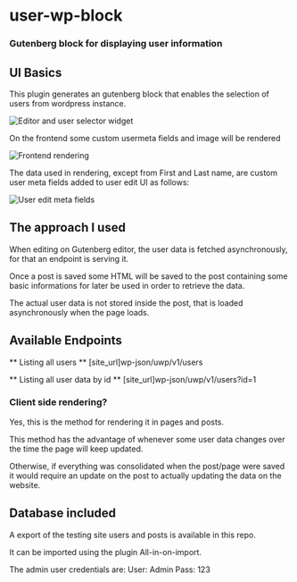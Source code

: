 # user-wp-block
### Gutenberg block for displaying user information

## UI Basics

This plugin generates an gutenberg block that enables the selection of users from wordpress instance.

![Editor and user selector widget](https://i.imgur.com/fG05JSA.png)


On the frontend some custom usermeta fields and image will be rendered

![Frontend rendering](https://i.imgur.com/ISwu1ca.png)


The data used in rendering, except from First and Last name, are custom user meta fields added to user edit UI as follows: 

![User edit meta fields](https://i.imgur.com/Lougm3W.png)


## The approach I used

When editing on Gutenberg editor, the user data is fetched asynchronously, for that an endpoint is serving it.

Once a post is saved some HTML will be saved to the post containing some basic informations for later be used in order to retrieve the data.

The actual user data is not stored inside the post, that is loaded asynchronously when the page loads.

## Available Endpoints

** Listing all users **
[site_url]wp-json/uwp/v1/users

** Listing all user data by id **
[site_url]wp-json/uwp/v1/users?id=1

### Client side rendering?
Yes, this is the method for rendering it in pages and posts.

This method has the advantage of whenever some user data changes over the time the page will keep updated.

Otherwise, if everything was consolidated when the post/page were saved it would require an update on the post to actually updating the data on the website.


## Database included
A export of the testing site users and posts is available in this repo.

It can be imported using the plugin All-in-on-import.

The admin user credentials are:
User: Admin
Pass: 123

